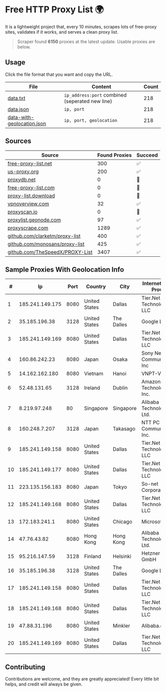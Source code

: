 
# Free HTTP Proxy List 🌍

It is a lightweight project that, every 10 minutes, scrapes lots of free-proxy sites, validates if it works, and serves a clean proxy list.


> Scraper found **6150** proxies at the latest update. Usable proxies are below.

## Usage

Click the file format that you want and copy the URL.


|File|Content|Count|
|----|-------|-----|
|[data.txt](https://raw.githubusercontent.com/themiralay/Proxy-List-World/master/data.txt)|`ip_address:port` combined (seperated new line)|218|
|[data.json](https://raw.githubusercontent.com/themiralay/Proxy-List-World/master/data.json)|`ip, port`|218|
|[data-with-geolocation.json](https://raw.githubusercontent.com/themiralay/Proxy-List-World/master/data-with-geolocation.json)|`ip, port, geolocation`|218|

## Sources

|Source|Found Proxies|Succeed|
|------|-------------|-------|
|[free-proxy-list.net](https://free-proxy-list.net)|300|✅|
|[us-proxy.org](https://www.us-proxy.org)|200|✅|
|[proxydb.net](http://proxydb.net)|0|🚫|
|[free-proxy-list.com](https://free-proxy-list.com/?page=&port=&type%5B%5D=http&type%5B%5D=https&up_time=0&search=Search)|0|🚫|
|[proxy-list.download](https://www.proxy-list.download/HTTP)|0|🚫|
|[vpnoverview.com](https://vpnoverview.com/privacy/anonymous-browsing/free-proxy-servers)|32|✅|
|[proxyscan.io](https://www.proxyscan.io)|0|🚫|
|[proxylist.geonode.com](https://proxylist.geonode.com/api/proxy-list?limit=300&page=1&sort_by=lastChecked&sort_type=desc&protocols=http,https)|97|✅|
|[proxyscrape.com](https://api.proxyscrape.com/v2/?request=displayproxies&protocol=http&timeout=10000&country=all&ssl=all&anonymity=all)|1289|✅|
|[github.com/clarketm/proxy-list](https://raw.githubusercontent.com/clarketm/proxy-list/master/proxy-list-raw.txt)|400|✅|
|[github.com/monosans/proxy-list](https://raw.githubusercontent.com/monosans/proxy-list/main/proxies/http.txt)|425|✅|
|[github.com/TheSpeedX/PROXY-List](https://raw.githubusercontent.com/TheSpeedX/PROXY-List/master/http.txt)|3407|✅|


## Sample Proxies With Geolocation Info

|#|Ip|Port|Country|City|Internet Service Provider|
|-|--|----|-------|----|-------------------------|
|1|185.241.149.175|8080|United States|Dallas|Tier.Net Technologies LLC|
|2|35.185.196.38|3128|United States|The Dalles|Google LLC|
|3|185.241.149.169|8080|United States|Dallas|Tier.Net Technologies LLC|
|4|160.86.242.23|8080|Japan|Osaka|Sony Network Communications Inc|
|5|14.162.162.180|8080|Vietnam|Hanoi|VNPT-VNNIC|
|6|52.48.131.65|3128|Ireland|Dublin|Amazon Technologies Inc.|
|7|8.219.97.248|80|Singapore|Singapore|Alibaba (US) Technology Co., Ltd.|
|8|160.248.7.207|3128|Japan|Takasago|NTT PC Communications, Inc.|
|9|185.241.149.158|8080|United States|Dallas|Tier.Net Technologies LLC|
|10|185.241.149.177|8080|United States|Dallas|Tier.Net Technologies LLC|
|11|223.135.156.183|8080|Japan|Tokyo|So-net Corporation|
|12|185.241.149.168|8080|United States|Dallas|Tier.Net Technologies LLC|
|13|172.183.241.1|8080|United States|Chicago|Microsoft|
|14|47.76.43.82|8080|Hong Kong|Hong Kong|Alibaba (US) Technology Co., Ltd.|
|15|95.216.147.59|3128|Finland|Helsinki|Hetzner Online GmbH|
|16|35.185.196.38|3128|United States|The Dalles|Google LLC|
|17|185.241.149.158|8080|United States|Dallas|Tier.Net Technologies LLC|
|18|185.241.149.168|8080|United States|Dallas|Tier.Net Technologies LLC|
|19|47.88.31.196|8080|United States|Minkler|Alibaba.com LLC|
|20|185.241.149.169|8080|United States|Dallas|Tier.Net Technologies LLC|



## Contributing

Contributions are welcome, and they are greatly appreciated! Every
little bit helps, and credit will always be given.


